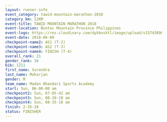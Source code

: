 ```yaml
---
layout: runner-info 
event_category: tawid-mountain-marathon-2018 
category_km: 12KM 
event-title: TAWID MOUNTAIN MARATHON 2018 
event-location: Bontoc Mountain Province Philippines 
event-logo: https://res.cloudinary.com/dykbosktl/image/upload/v1574389629/Logo/tawid2018_logo_t3op5o.png 
event-date: 2018-06-09 
checkpoint-name2: AS1 (T-2) 
checkpoint-name3: AS2 (T-3) 
checkpoint-name4: FINISH (T-4) 
overall_rank: 21
gender_rank: 16
bib: 1211
first_name: Surendra
last_name: Maharjan
gender: M
team_name: Madan Bhandari Sports Academy
start: Sun, 06-00-00 am
checkpoint2: Sun, 07-05-42 am
checkpoint3: Sun, 08-20-10 am
checkpoint4: Sun, 08-35-18 am
finish: 2-35-18
status: FINISHER
---
```

